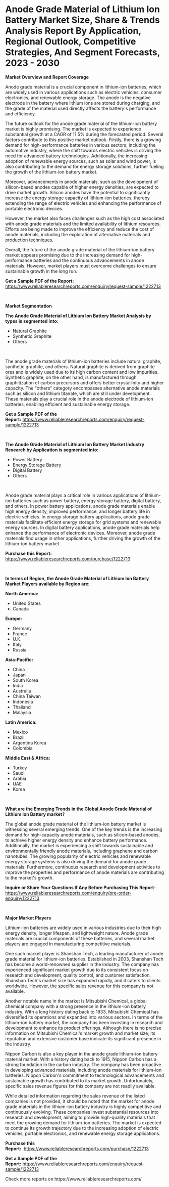 <p><h1>Anode Grade Material of Lithium Ion Battery Market Size, Share & Trends Analysis Report By Application, Regional Outlook, Competitive Strategies, And Segment Forecasts, 2023 - 2030</h1></p><p><strong>Market Overview and Report Coverage</strong></p>
<p><p>Anode grade material is a crucial component in lithium-ion batteries, which are widely used in various applications such as electric vehicles, consumer electronics, and renewable energy storage. The anode is the negative electrode in the battery where lithium ions are stored during charging, and the grade of the material used directly affects the battery's performance and efficiency. </p><p>The future outlook for the anode grade material of the lithium-ion battery market is highly promising. The market is expected to experience substantial growth at a CAGR of 11.5% during the forecasted period. Several factors contribute to this positive market outlook. Firstly, there is a growing demand for high-performance batteries in various sectors, including the automotive industry, where the shift towards electric vehicles is driving the need for advanced battery technologies. Additionally, the increasing adoption of renewable energy sources, such as solar and wind power, is also contributing to the demand for energy storage solutions, further fueling the growth of the lithium-ion battery market.</p><p>Moreover, advancements in anode materials, such as the development of silicon-based anodes capable of higher energy densities, are expected to drive market growth. Silicon anodes have the potential to significantly increase the energy storage capacity of lithium-ion batteries, thereby extending the range of electric vehicles and enhancing the performance of portable electronic devices.</p><p>However, the market also faces challenges such as the high cost associated with anode grade materials and the limited availability of lithium resources. Efforts are being made to improve the efficiency and reduce the cost of anode materials, including the exploration of alternative materials and production techniques.</p><p>Overall, the future of the anode grade material of the lithium-ion battery market appears promising due to the increasing demand for high-performance batteries and the continuous advancements in anode materials. However, market players must overcome challenges to ensure sustainable growth in the long run.</p></p>
<p><strong>Get a Sample PDF of the Report:</strong> <a href="https://www.reliableresearchreports.com/enquiry/request-sample/1222713">https://www.reliableresearchreports.com/enquiry/request-sample/1222713</a></p>
<p>&nbsp;</p>
<p><strong>Market Segmentation</strong></p>
<p><strong>The Anode Grade Material of Lithium Ion Battery Market Analysis by types is segmented into:</strong></p>
<p><ul><li>Natural Graphite</li><li>Synthetic Graphite</li><li>Others</li></ul></p>
<p>&nbsp;</p>
<p><p>The anode grade materials of lithium-ion batteries include natural graphite, synthetic graphite, and others. Natural graphite is derived from graphite ores and is widely used due to its high carbon content and low impurities. Synthetic graphite, on the other hand, is manufactured through graphitization of carbon precursors and offers better crystallinity and higher capacity. The "others" category encompasses alternative anode materials such as silicon and lithium titanate, which are still under development. These materials play a crucial role in the anode electrode of lithium-ion batteries, enabling efficient and sustainable energy storage.</p></p>
<p><strong>Get a Sample PDF of the Report:</strong>&nbsp;<a href="https://www.reliableresearchreports.com/enquiry/request-sample/1222713">https://www.reliableresearchreports.com/enquiry/request-sample/1222713</a></p>
<p>&nbsp;</p>
<p><strong>The Anode Grade Material of Lithium Ion Battery Market Industry Research by Application is segmented into:</strong></p>
<p><ul><li>Power Battery</li><li>Energy Storage Battery</li><li>Digital Battery</li><li>Others</li></ul></p>
<p>&nbsp;</p>
<p><p>Anode grade material plays a critical role in various applications of lithium-ion batteries such as power battery, energy storage battery, digital battery, and others. In power battery applications, anode grade materials enable high energy density, improved performance, and longer battery life in electric vehicles. In energy storage battery applications, anode grade materials facilitate efficient energy storage for grid systems and renewable energy sources. In digital battery applications, anode grade materials help enhance the performance of electronic devices. Moreover, anode grade materials find usage in other applications, further driving the growth of the lithium-ion battery market.</p></p>
<p><strong>Purchase this Report:</strong>&nbsp; <a href="https://www.reliableresearchreports.com/purchase/1222713">https://www.reliableresearchreports.com/purchase/1222713</a></p>
<p>&nbsp;</p>
<p><strong>In terms of Region, the Anode Grade Material of Lithium Ion Battery Market Players available by Region are:</strong></p>
<p>
    <p> <strong> North America: </strong>
        <ul>
            <li>United States</li>
            <li>Canada</li>
        </ul>
        </p> 
    <p> <strong> Europe: </strong>
        <ul>
            <li>Germany</li>
            <li>France</li>
            <li>U.K.</li>
            <li>Italy</li>
            <li>Russia</li>
        </ul>
        </p> 
    <p> <strong> Asia-Pacific: </strong>
        <ul>
            <li>China</li>
            <li>Japan</li>
            <li>South Korea</li>
            <li>India</li>
            <li>Australia</li>
            <li>China Taiwan</li>
            <li>Indonesia</li>
            <li>Thailand</li>
            <li>Malaysia</li>
        </ul>
        </p> 
    <p> <strong> Latin America: </strong>
        <ul>
            <li>Mexico</li>
            <li>Brazil</li>
            <li>Argentina Korea</li>
            <li>Colombia</li>
        </ul>
        </p> 
    <p> <strong> Middle East & Africa: </strong>
        <ul>
            <li>Turkey</li>
            <li>Saudi</li>
            <li>Arabia</li>
            <li>UAE</li>
            <li>Korea</li>
        </ul>
    </p>
    </p>
<p>&nbsp;</p>
<p><strong>What are the Emerging Trends in the Global Anode Grade Material of Lithium Ion Battery market?</strong></p>
<p><p>The global anode grade material of the lithium-ion battery market is witnessing several emerging trends. One of the key trends is the increasing demand for high-capacity anode materials, such as silicon-based anodes, to achieve higher energy density and enhance battery performance. Additionally, the market is experiencing a shift towards sustainable and environmentally friendly anode materials, including graphene and carbon nanotubes. The growing popularity of electric vehicles and renewable energy storage systems is also driving the demand for anode grade materials. Furthermore, continuous research and development activities to improve the properties and performance of anode materials are contributing to the market's growth.</p></p>
<p><strong>Inquire or Share Your Questions If Any Before Purchasing This Report</strong>- <a href="https://www.reliableresearchreports.com/enquiry/pre-order-enquiry/1222713">https://www.reliableresearchreports.com/enquiry/pre-order-enquiry/1222713</a></p>
<p>&nbsp;</p>
<p><strong>Major Market Players</strong></p>
<p><p>Lithium-ion batteries are widely used in various industries due to their high energy density, longer lifespan, and lightweight nature. Anode grade materials are crucial components of these batteries, and several market players are engaged in manufacturing competitive materials. </p><p>One such market player is Shanshan Tech, a leading manufacturer of anode grade material for lithium-ion batteries. Established in 2003, Shanshan Tech has become a world-renowned supplier in the industry. The company has experienced significant market growth due to its consistent focus on research and development, quality control, and customer satisfaction. Shanshan Tech's market size has expanded rapidly, and it caters to clients worldwide. However, the specific sales revenue for this company is not available.</p><p>Another notable name in the market is Mitsubishi Chemical, a global chemical company with a strong presence in the lithium-ion battery industry. With a long history dating back to 1933, Mitsubishi Chemical has diversified its operations and expanded into various sectors. In terms of the lithium-ion battery market, the company has been investing in research and development to enhance its product offerings. Although there is no precise information on Mitsubishi Chemical's market growth and market size, its reputation and extensive customer base indicate its significant presence in the industry.</p><p>Nippon Carbon is also a key player in the anode grade lithium-ion battery material market. With a history dating back to 1915, Nippon Carbon has a strong foundation in the carbon industry. The company has been proactive in developing advanced materials, including anode materials for lithium-ion batteries. Nippon Carbon's commitment to technological advancements and sustainable growth has contributed to its market growth. Unfortunately, specific sales revenue figures for this company are not readily available.</p><p>While detailed information regarding the sales revenue of the listed companies is not provided, it should be noted that the market for anode grade materials in the lithium-ion battery industry is highly competitive and continuously evolving. These companies invest substantial resources into research and development, aiming to provide high-quality materials that meet the growing demand for lithium-ion batteries. The market is expected to continue its growth trajectory due to the increasing adoption of electric vehicles, portable electronics, and renewable energy storage applications.</p></p>
<p><strong>Purchase this Report:</strong>&nbsp;&nbsp;<a href="https://www.reliableresearchreports.com/purchase/1222713">https://www.reliableresearchreports.com/purchase/1222713</a></p>
<p></p>
<p><strong>Get a Sample PDF of the Report:</strong>&nbsp;<a href="https://www.reliableresearchreports.com/enquiry/request-sample/1222713">https://www.reliableresearchreports.com/enquiry/request-sample/1222713</a></p>
<p>Check more reports on https://www.reliableresearchreports.com/</p>